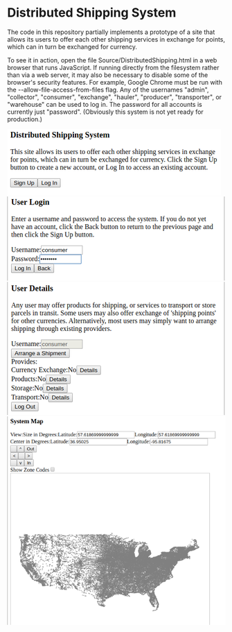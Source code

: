 Distributed Shipping System
===========================

The code in this repository partially implements a prototype of a site that allows its users to offer each other shipping services in exchange for points, which can in turn be exchanged for currency.

To see it in action, open the file Source/DistributedShipping.html in a web browser that runs JavaScript.  If running directly from the filesystem rather than via a web server, it may also be necessary to disable some of the browser's security features.  For example, Google Chrome must be run with the --allow-file-access-from-files flag.  Any of the usernames "admin", "collector", "consumer", "exchange", "hauler", "producer", "transporter", or "warehouse" can be used to log in.  The password for all accounts is currently just "password".  (Obviously this system is not yet ready for production.)

<img src="Screenshots/Home.png" />
<img src="Screenshots/UserLogin.png" />
<img src="Screenshots/UserDetails.png" />
<img src="Screenshots/ZoneMap.png" />
